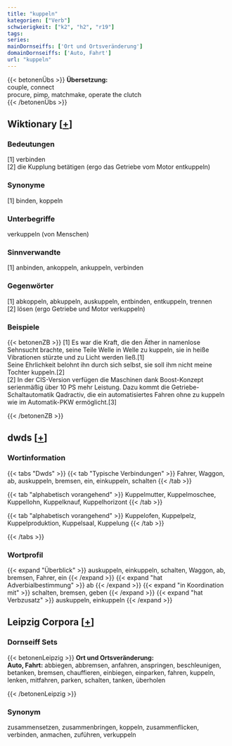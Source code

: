 ```yaml
---
title: "kuppeln"
kategorien: ["Verb"]
schwierigkeit: ["k2", "h2", "r19"]
tags:
series:
mainDornseiffs: ['Ort und Ortsveränderung']
domainDornseiffs: ['Auto, Fahrt']
url: "kuppeln"
---
```


{{< betonenÜbs >}}
**Übersetzung:**  
couple, connect  
procure, pimp, matchmake, operate  the clutch  
{{< /betonenÜbs >}}

## Wiktionary [[+](https://de.wiktionary.org/wiki/kuppeln)]

### Bedeutungen
[1] verbinden  
[2] die Kupplung betätigen (ergo das Getriebe vom Motor entkuppeln)  

### Synonyme
[1] binden, koppeln  

### Unterbegriffe
verkuppeln (von Menschen)  

### Sinnverwandte
[1] anbinden, ankoppeln, ankuppeln, verbinden  

### Gegenwörter
[1] abkoppeln, abkuppeln, auskuppeln, entbinden, entkuppeln, trennen  
[2] lösen (ergo Getriebe und Motor verkuppeln)  

### Beispiele
{{< betonenZB >}}
[1] Es war die Kraft, die den Äther in namenlose Sehnsucht brachte, seine Teile Welle in Welle zu kuppeln, sie in heiße Vibrationen stürzte und zu Licht werden ließ.[1]  
Seine Ehrlichkeit belohnt ihn durch sich selbst, sie soll ihm nicht meine Tochter kuppeln.[2]  
[2]  In der CIS-Version verfügen die Maschinen dank Boost-Konzept serienmäßig über 10 PS mehr Leistung. Dazu kommt die Getriebe-Schaltautomatik Qadractiv, die ein automatisiertes Fahren ohne zu kuppeln wie im Automatik-PKW ermöglicht.[3]  

{{< /betonenZB >}}


## dwds [[+](https://www.dwds.de/wb/kuppeln)]

### Wortinformation
{{< tabs "Dwds" >}}
{{< tab "Typische Verbindungen" >}}
Fahrer, Waggon, ab, auskuppeln, bremsen, ein, einkuppeln, schalten
{{< /tab >}}

{{< tab "alphabetisch vorangehend" >}}
Kuppelmutter, Kuppelmoschee, Kuppellohn, Kuppelknauf, Kuppelhorizont
{{< /tab >}}

{{< tab "alphabetisch vorangehend" >}}
Kuppelofen, Kuppelpelz, Kuppelproduktion, Kuppelsaal, Kuppelung
{{< /tab >}}

{{< /tabs >}}

### Wortprofil
{{< expand "Überblick" >}} auskuppeln, einkuppeln, schalten, Waggon, ab, bremsen, Fahrer, ein {{< /expand >}}
{{< expand "hat Adverbialbestimmung" >}} ab {{< /expand >}}
{{< expand "in Koordination mit" >}} schalten, bremsen, geben {{< /expand >}}
{{< expand "hat Verbzusatz" >}} auskuppeln, einkuppeln {{< /expand >}}

## Leipzig Corpora [[+](https://corpora.uni-leipzig.de/en/res?word=kuppeln&corpusId=deu_newscrawl-public_2018)]

### Dornseiff Sets
{{< betonenLeipzig >}}
**Ort und Ortsveränderung:**  
**Auto, Fahrt:** abbiegen, abbremsen, anfahren, anspringen, beschleunigen, betanken, bremsen, chauffieren, einbiegen, einparken, fahren, kuppeln, lenken, mitfahren, parken, schalten, tanken, überholen  

{{< /betonenLeipzig >}}

### Synonym
zusammensetzen, zusammenbringen, koppeln, zusammenflicken, verbinden, anmachen, zuführen, verkuppeln

